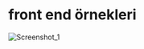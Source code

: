 # front end örnekleri
![Screenshot_1](https://user-images.githubusercontent.com/107804152/235361248-c2b7feea-ab45-45d4-9e19-0720c0fced88.png)

